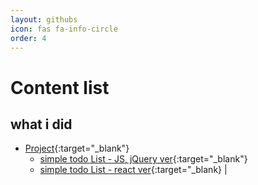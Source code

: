 ```yaml
---
layout: githubs
icon: fas fa-info-circle
order: 4
---
```


# Content list

## what i did

- [Project](https://github.com/leekh8/leekh8.github.io/tree/main/assets/lib/project/){:target="\_blank"}
  - [simple todo List - JS, jQuery ver](https://github.com/leekh8/leekh8.github.io/tree/main/assets/lib/project/JS/jQuery/todoList){:target="\_blank"}
  - [simple todo List - react ver](https://github.com/leekh8/leekh8.github.io/tree/main/assets/lib/project/React/todolist/src){:target="\_blank} |
